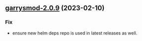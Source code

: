 

## [garrysmod-2.0.9](https://github.com/truecharts/charts/compare/garrysmod-2.0.8...garrysmod-2.0.9) (2023-02-10)

### Fix

- ensure new helm deps repo is used in latest releases as well.
  
  